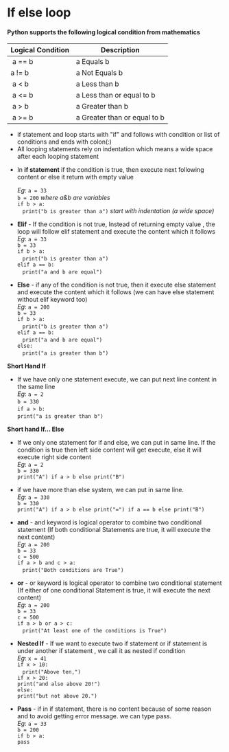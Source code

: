 # If else loop

#### Python supports the following logical condition from mathematics

|Logical Condition | Description |
|------------------|-------------------------------|
| a == b| a Equals b |       
| a != b| a Not Equals b|
| a < b | a Less than b|
| a <= b| a Less than or equal to b |
| a > b | a Greater than b|
| a >= b | a Greater than or equal to b|

* if statement and loop starts with "if" and follows with condition or list of conditions and ends with colon(:) <br />
* All looping statements rely on indentation which means a wide space after each looping statement <br />

+ In **if statement** if the condition is true, then execute next following content or else it return with empty value <br /> 

	*Eg*:	```a = 33``` <br />
			```b = 200``` *where a&b are variables* <br />
			```if b > a:``` <br />
 				 ```print("b is greater than a")``` *start with indentation (a wide space)* <br />

+ **Elif** - If the condition is not true, Instead of returning empty value , the loop will follow 	elif  statement and execute the content which it follows <br />
	*Eg*:	```a = 33``` <br />
			```b = 33``` <br />
			```if b > a:``` <br />
 				 ```print("b is greater than a")``` <br />
			```elif a == b:``` <br />
  				```print("a and b are equal")``` <br />

+ **Else** - if any of the condition is not true, then it execute else statement  and execute the content which it follows (we can have else statement without elif keyword too) <br />
	*Eg*:	```a = 200``` <br />
			```b = 33``` <br />
			```if b > a:``` <br />
 				 ```print("b is greater than a")``` <br />
			```elif a == b:``` <br />
  				```print("a and b are equal")``` <br />
			```else:``` <br />
  				```print("a is greater than b")``` <br />

**Short Hand If**
		
+ If we have only one statement execute, we can put next line content in the same line <br />
	*Eg*:	```a = 2``` <br />
			```b = 330``` <br />
			```if a > b:``` <br />
				```print("a is greater than b")``` <br />

**Short hand If... Else** 

+ If we only one statement for if and else, we can put in same line. If the condition is true then left side content will get execute, else it will execute right side content <br />
	*Eg*:	```a = 2``` <br />
			```b = 330``` <br />
			```print("A") if a > b else print("B")``` <br />
		
+ if we have more than else system, we can put in same line. <br />
	*Eg*:	```a = 330``` <br />
			```b = 330``` <br />
			```print("A") if a > b else print("=") if a == b else print("B")``` <br />

+ **and** - and keyword is logical operator to combine two conditional statement (If both conditional Statements are true, it will execute the next content) <br />
	*Eg*: 	```a = 200``` <br />
			```b = 33``` <br />
			```c = 500``` <br />
			```if a > b and c > a:``` <br />
  				```print("Both conditions are True")```

+ **or** -  or keyword is logical operator to combine two conditional statement (If either of one conditional Statement is true, it will execute the next content) <br />
	*Eg*:	```a = 200``` <br />
			```b = 33``` <br />
			```c = 500``` <br />
			```if a > b or a > c:``` <br />
  				```print("At least one of the conditions is True")```

+ **Nested If** - If we want to execute two if statement or if statement is under another if statement , we call it as nested if condition <br />
	*Eg*:	```x = 41``` <br />
			```if x > 10:``` <br />
  				```print("Above ten,")``` <br />
			```if x > 20:``` <br />
				```print("and also above 20!")``` <br />
			```else:``` <br />
				```print("but not above 20.")``` <br />

+ **Pass** -  if in if statement, there is no content because of some reason and to avoid getting error message. we can type pass. <br />
	*Eg*:	```a = 33``` <br />
			```b = 200``` <br />
			```if b > a:``` <br />
				```pass``` <br />
